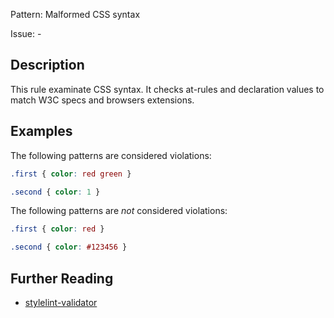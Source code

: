 Pattern: Malformed CSS syntax

Issue: -

## Description

This rule examinate CSS syntax. It checks at-rules and declaration values to match W3C specs and browsers extensions.

## Examples

The following patterns are considered violations:

```css
.first { color: red green }

.second { color: 1 }
```

The following patterns are *not* considered violations:

```css
.first { color: red }

.second { color: #123456 }
```

## Further Reading

* [stylelint-validator](https://github.com/csstree/stylelint-validator)